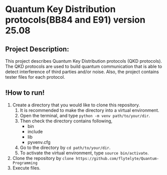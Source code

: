 # Quantum Key Distribution protocols(BB84 and E91) version 25.08

## Project Description:
  This project describes Quantum Key Distribution protocols (QKD protocols).
  The QKD protocols are used to build quantum communication that is able to detect interference of third parties and/or noise.
  Also, the project contains tester files for each protocol.

## !How to run!
  1. Create a directory that you would like to clone this repository.
      1. It is recommended to make the directory into a virtual environment.
      2. Open the terminal, and type
         `python -m venv path/to/your/dir`.
      4. Then check the directory contains following,
         * bin
         * include
         * lib
         * pyvenv.cfg
      5. Go to the directory by
          `cd path/to/your/dir`.
      7. To activate the virtual environment, type
         `source bin/activate`.    
  3. Clone the repository by
     `clone https://github.com/flytelyte/Quantum-Programming`
  5. Execute files.
